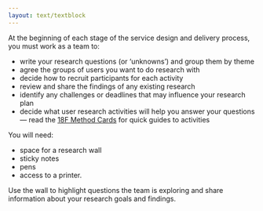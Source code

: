 ```yaml
---
layout: text/textblock
---
```


At the beginning of each stage of the service design and delivery process, you must work as a team to:

- write your research questions (or ‘unknowns’) and group them by theme
- agree the groups of users you want to do research with
- decide how to recruit participants for each activity
- review and share the findings of any existing research
- identify any challenges or deadlines that may influence your research plan
- decide what user research activities will help you answer your questions — read the [18F Method Cards](https://methods.18f.gov/) for quick guides to activities

You will need:
- space for a research wall
- sticky notes
- pens
- access to a printer.

Use the wall to highlight questions the team is exploring and share information about your research goals and findings.
